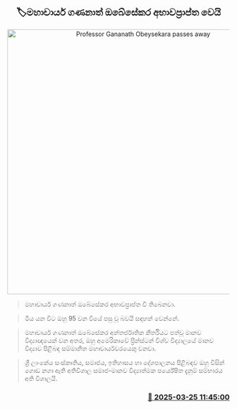 <p align='center'><b><h2 align='center' title='Professor Gananath Obeysekara passes away'>🏷මහාචාර්ය ග​ණනාත් ඔබේසේකර අභාවප්‍රාප්ත වෙයි</h2></b></p>
<p align='center'><img src='https://helakuru.sgp1.cdn.digitaloceanspaces.com/esana/images/lib/ganganatha-obesekara.jpg' width='600' alt='Professor Gananath Obeysekara passes away'></p>

> මහාචාර්ය ග​ණනාත් ඔබේසේකර අභාවප්‍රාප්ත වී තිබෙනවා.

> මිය යන විට ඔහු 95 වන වියේ පසු වූ බවයි සඳහන් වෙන්නේ.

> මහාචාර්ය ග​ණනාත් ඔබේසේකර අන්තර්ජාතික කීර්තියට පත්වූ මානව විද්‍යාඥයෙක් වන අතර, ඔහු අමෙරිකාවේ ප්‍රින්ස්ටන් විශ්ව විද්‍යාලයේ මානව විද්‍යාව පිළිබඳ සම්මානිත මහාචාර්යවරයෙකු වනවා.

> ශ්‍රී ලාංකේය සංස්කෘතිය, සමාජය, ඉතිහාසය හා දේශපාලනය පිළිබඳව ඔහු විසින් ගොඩ නගා ඇති අතිවිශාල සමාජ-මානව විද්‍යාත්මක පර්යේෂිත දැනුම් සම්භාරය අති විශාලයි.



<h3 align='right'><a href='https://www.helakuru.lk/esana/p/108623/'>📅 2025-03-25 11:45:00</a></h3>
